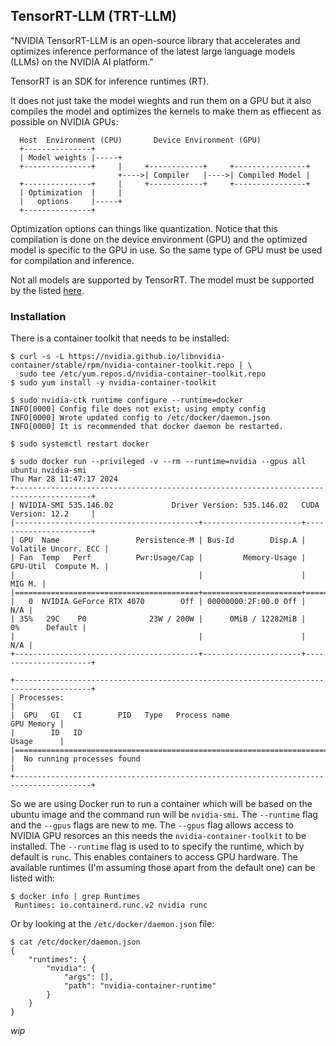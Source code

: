 ## TensorRT-LLM  (TRT-LLM)
"NVIDIA TensorRT-LLM is an open-source library that accelerates and optimizes
inference performance of the latest large language models (LLMs) on the NVIDIA
AI platform."

TensorRT is an SDK for inference runtimes (RT).

It does not just take the model wieghts and run them on a GPU but it also
compiles the model and optimizes the kernels to make them as effiecent as
possible on NVIDIA GPUs:
```
  Host  Environment (CPU)       Device Environment (GPU)
  +---------------+
  | Model weights |-----+
  +---------------+     |     +------------+     +----------------+
                        +---->| Compiler   |---->| Compiled Model |
  +---------------+     |     +------------+     +----------------+
  | Optimization  |     |
  |   options     |-----+
  +---------------+
```
Optimization options can things like quantization. Notice that this compilation
is done on the device environment (GPU) and the optimized model is specific to
the GPU in use. So the same type of GPU must be used for compilation and
inference.

Not all models are supported by TensorRT. The model must be supported by the
listed [here](https://github.com/NVIDIA/TensorRT-LLM?tab=readme-ov-file#models).


### Installation
There is a container toolkit that needs to be installed:
```console
$ curl -s -L https://nvidia.github.io/libnvidia-container/stable/rpm/nvidia-container-toolkit.repo | \
  sudo tee /etc/yum.repos.d/nvidia-container-toolkit.repo
$ sudo yum install -y nvidia-container-toolkit
```

```console
$ sudo nvidia-ctk runtime configure --runtime=docker
INFO[0000] Config file does not exist; using empty config 
INFO[0000] Wrote updated config to /etc/docker/daemon.json 
INFO[0000] It is recommended that docker daemon be restarted. 

$ sudo systemctl restart docker

$ sudo docker run --privileged -v --rm --runtime=nvidia --gpus all ubuntu nvidia-smi
Thu Mar 28 11:47:17 2024       
+---------------------------------------------------------------------------------------+
| NVIDIA-SMI 535.146.02             Driver Version: 535.146.02   CUDA Version: 12.2     |
|-----------------------------------------+----------------------+----------------------+
| GPU  Name                 Persistence-M | Bus-Id        Disp.A | Volatile Uncorr. ECC |
| Fan  Temp   Perf          Pwr:Usage/Cap |         Memory-Usage | GPU-Util  Compute M. |
|                                         |                      |               MIG M. |
|=========================================+======================+======================|
|   0  NVIDIA GeForce RTX 4070        Off | 00000000:2F:00.0 Off |                  N/A |
| 35%   29C    P0              23W / 200W |      0MiB / 12282MiB |      0%      Default |
|                                         |                      |                  N/A |
+-----------------------------------------+----------------------+----------------------+
                                                                                         
+---------------------------------------------------------------------------------------+
| Processes:                                                                            |
|  GPU   GI   CI        PID   Type   Process name                            GPU Memory |
|        ID   ID                                                             Usage      |
|=======================================================================================|
|  No running processes found                                                           |
+---------------------------------------------------------------------------------------+
```
So we are using Docker run to run a container which will be based on the
ubuntu image and the command run will be `nvidia-smi`. 
The `--runtime` flag and the `--gpus` flags are new to me.  The `--gpus` flag
allows access to NVIDIA GPU resorces an this needs the
`nvidia-container-toolkit` to be installed. The ``--runtime`` flag is used to
to specify the runtime, which by default is `runc`. This enables containers to
access GPU hardware.
The available runtimes (I'm assuming those apart from the default one) can be
listed with:
```console
$ docker info | grep Runtimes
 Runtimes: io.containerd.runc.v2 nvidia runc
```
Or by looking at the `/etc/docker/daemon.json` file:
```console
$ cat /etc/docker/daemon.json 
{
    "runtimes": {
        "nvidia": {
            "args": [],
            "path": "nvidia-container-runtime"
        }
    }
}
```

_wip_
